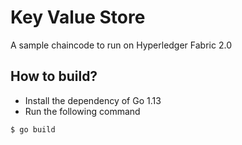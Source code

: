 # Key Value Store

A sample chaincode to run on Hyperledger Fabric 2.0

## How to build?

- Install the dependency of Go 1.13
- Run the following command

```
$ go build
```
